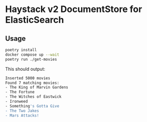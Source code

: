 # Haystack v2 DocumentStore for ElasticSearch

## Usage

``` bash
poetry install
docker compose up --wait
poetry run ./get-movies
```

This should output:

``` bash
Inserted 5000 movies
Found 7 matching movies:
- The King of Marvin Gardens
- The Fortune
- The Witches of Eastwick
- Ironweed
- Something's Gotta Give
- The Two Jakes
- Mars Attacks!
```
